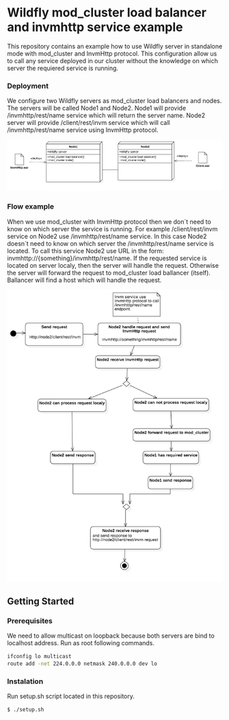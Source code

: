 # Wildfly mod_cluster load balancer and invmhttp service example

This repository contains an example how to use Wildfly server in standalone mode with mod_cluster and InvmHttp protocol. This configuration allow us to call any service deployed in our cluster without the knowledge on which server the requiered service is running.

### Deployment

We configure two Wildfly servers as mod_cluster load balancers and nodes. The servers will be called Node1 and Node2. Node1  will provide /invmhttp/rest/name service which will return the server name. Node2 server will provide /client/rest/invm service which will call /invmhttp/rest/name service using InvmHttp protocol.

![Deployment diagram](/diagrams/DeploymentDiagramModCluster.png?raw=true "Deployment diagram")

### Flow example

When we use mod_cluster with InvmHttp protocol then we don´t need to know on which server the service is running. For example  /client/rest/invm service on Node2 use /invmhttp/rest/name service. In this case Node2 doesn´t need to know on which server the /invmhttp/rest/name service is located. To call this service Node2 use URL in the form: invmhttp://{something}/invmhttp/rest/name. If the requested service is located on server localy, then the server will handle the request. Otherwise the server will forward the request to mod_cluster load ballancer (itself). Ballancer will find a host which will handle the request.

![Activity diagram](/diagrams/ActivityDiagram.png?raw=true "Activity diagram")

## Getting Started

### Prerequisites

We need to allow multicast on loopback because both servers are bind to localhost address. 
Run as root following commands.

```sh
ifconfig lo multicast
route add -net 224.0.0.0 netmask 240.0.0.0 dev lo
```

### Instalation

Run setup.sh script located in this repository.

```sh
$ ./setup.sh
```
